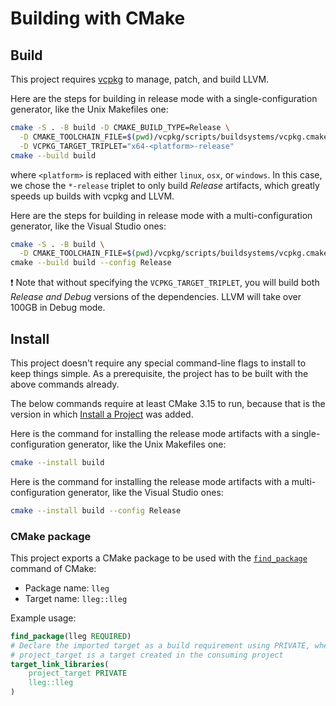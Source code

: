 # Building with CMake

## Build

This project requires [vcpkg](https://github.com/microsoft/vcpkg) to manage, patch, and build LLVM.

Here are the steps for building in release mode with a single-configuration
generator, like the Unix Makefiles one:

```sh
cmake -S . -B build -D CMAKE_BUILD_TYPE=Release \
  -D CMAKE_TOOLCHAIN_FILE=$(pwd)/vcpkg/scripts/buildsystems/vcpkg.cmake \
  -D VCPKG_TARGET_TRIPLET="x64-<platform>-release"
cmake --build build
```

where `<platform>` is replaced with either `linux`, `osx`, or `windows`. In this case, we chose the `*-release` triplet to only build _Release_ artifacts, which greatly speeds up builds with vcpkg and LLVM.

Here are the steps for building in release mode with a multi-configuration
generator, like the Visual Studio ones:

```sh
cmake -S . -B build \
  -D CMAKE_TOOLCHAIN_FILE=$(pwd)/vcpkg/scripts/buildsystems/vcpkg.cmake \
cmake --build build --config Release
```

:exclamation: Note that without specifying the `VCPKG_TARGET_TRIPLET`, you will build both _Release and Debug_ versions of the dependencies. LLVM will take over 100GB in Debug mode.

## Install

This project doesn't require any special command-line flags to install to keep things simple. As a prerequisite, the project has to be built with the above commands already.

The below commands require at least CMake 3.15 to run, because that is the version in which [Install a Project][1] was added.

Here is the command for installing the release mode artifacts with a single-configuration generator, like the Unix Makefiles one:

```sh
cmake --install build
```

Here is the command for installing the release mode artifacts with a multi-configuration generator, like the Visual Studio ones:

```sh
cmake --install build --config Release
```

### CMake package

This project exports a CMake package to be used with the [`find_package`][2]
command of CMake:

* Package name: `lleg`
* Target name: `lleg::lleg`

Example usage:

```cmake
find_package(lleg REQUIRED)
# Declare the imported target as a build requirement using PRIVATE, where
# project_target is a target created in the consuming project
target_link_libraries(
    project_target PRIVATE
    lleg::lleg
)
```

[1]: https://cmake.org/cmake/help/latest/manual/cmake.1.html#install-a-project
[2]: https://cmake.org/cmake/help/latest/command/find_package.html
